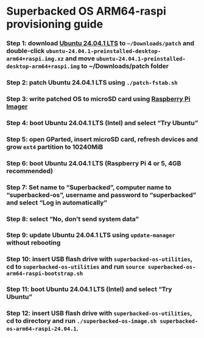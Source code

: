# Superbacked OS ARM64-raspi provisioning guide

### Step 1: download [Ubuntu 24.04.1 LTS](https://ubuntu.com/download/raspberry-pi) to `~/Downloads/patch` and double-click `ubuntu-24.04.1-preinstalled-desktop-arm64+raspi.img.xz` and move `ubuntu-24.04.1-preinstalled-desktop-arm64+raspi.img` to ~/Downloads/patch folder

### Step 2: patch Ubuntu 24.04.1 LTS using `./patch-fstab.sh`

### Step 3: write patched OS to microSD card using [Raspberry Pi Imager](https://www.raspberrypi.com/software/)

### Step 4: boot Ubuntu 24.04.1 LTS (Intel) and select “Try Ubuntu”

### Step 5: open GParted, insert microSD card, refresh devices and grow `ext4` partition to 10240MiB

### Step 6: boot Ubuntu 24.04.1 LTS (Raspberry Pi 4 or 5, 4GB recommended)

### Step 7: Set name to “Superbacked”, computer name to “superbacked-os”, username and password to “superbacked” and select “Log in automatically”

### Step 8: select “No, don’t send system data”

### Step 9: update Ubuntu 24.04.1 LTS using `update-manager` without rebooting

### Step 10: insert USB flash drive with `superbacked-os-utilities`, cd to `superbacked-os-utilities` and run `source superbacked-os-arm64-raspi-bootstrap.sh`

### Step 11: boot Ubuntu 24.04.1 LTS (Intel) and select “Try Ubuntu”

### Step 12: insert USB flash drive with `superbacked-os-utilities`, cd to directory and run `./superbacked-os-image.sh superbacked-os-arm64-raspi-24.04.1`.
